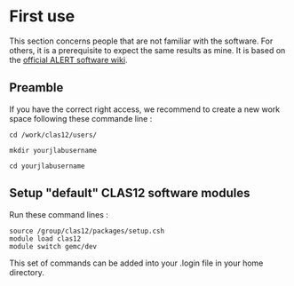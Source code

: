 # First use

This section concerns people that are not familiar with the software. For others, it is a prerequisite to expect the same results as mine. It is based on the [official ALERT software wiki](https://clasweb.jlab.org/wiki/index.php/ALERT_Software_and_Simulations/GEMC_coatjava_setup_on_farm).

## Preamble

If you have the correct right access, we recommend to create a new work space following these commande line :

``` shell
cd /work/clas12/users/
```

``` shell
mkdir yourjlabusername
```

``` shell
cd yourjlabusername 
```

## Setup "default" CLAS12 software modules

Run these command lines :

``` shell
source /group/clas12/packages/setup.csh
module load clas12
module switch gemc/dev
```

This set of commands can be added into your .login file in your home directory.